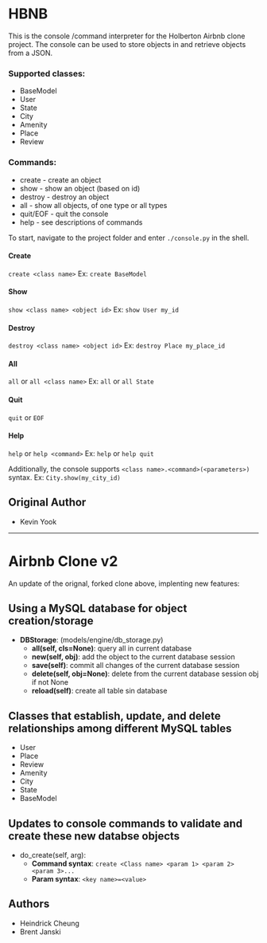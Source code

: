 # HBNB

This is the console /command interpreter for the Holberton Airbnb clone project. The console can be used to store objects in and retrieve objects from a JSON.

### Supported classes:
* BaseModel
* User
* State
* City
* Amenity
* Place
* Review

### Commands:
* create - create an object
* show - show an object (based on id)
* destroy - destroy an object
* all - show all objects, of one type or all types
* quit/EOF - quit the console
* help - see descriptions of commands

To start, navigate to the project folder and enter `./console.py` in the shell.

#### Create
`create <class name>`
Ex:
`create BaseModel`

#### Show
`show <class name> <object id>`
Ex:
`show User my_id`

#### Destroy
`destroy <class name> <object id>`
Ex:
`destroy Place my_place_id`

#### All
`all` or `all <class name>`
Ex:
`all` or `all State`

#### Quit
`quit` or `EOF`

#### Help
`help` or `help <command>`
Ex:
`help` or `help quit`

Additionally, the console supports `<class name>.<command>(<parameters>)` syntax.
Ex:
`City.show(my_city_id)`

## Original Author
* Kevin Yook
-----------------

# Airbnb Clone v2
An update of the orignal, forked clone above, implenting new features:

## Using a MySQL database for object creation/storage
- **DBStorage**: (models/engine/db_storage.py)
	- **all(self, cls=None)**: query all in current database
	- **new(self, obj)**: add the object to the current database session
	- **save(self)**: commit all changes of the current database session 
	- **delete(self, obj=None)**: delete from the current database session obj if not None
	- **reload(self)**: create all table sin database 

## Classes that establish, update, and delete relationships among different MySQL tables
- User
- Place
- Review
- Amenity
- City
- State
- BaseModel

## Updates to console commands to validate and create these new databse objects
- do_create(self, arg):
	- **Command syntax**: ```create <Class name> <param 1> <param 2> <param 3>...```
	- **Param syntax**: ```<key name>=<value>```

## Authors
* Heindrick Cheung
* Brent Janski
